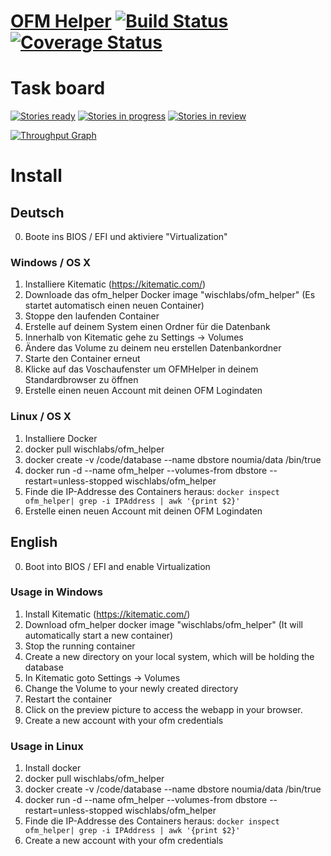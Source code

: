 
# [OFM Helper](https://ofmhelper.de) [![Build Status](https://travis-ci.org/WiSchLabs/ofm_helper.svg?branch=master)](https://travis-ci.org/WiSchLabs/ofm_helper) [![Coverage Status](https://coveralls.io/repos/github/WiSchLabs/ofm_helper/badge.svg?branch=master)](https://coveralls.io/github/WiSchLabs/ofm_helper?branch=master)

# Task board

[![Stories ready](https://badge.waffle.io/WiSchLabs/ofm_helper.png?label=backlog&title=Backlog)](http://waffle.io/WiSchLabs/ofm_helper)
[![Stories in progress](https://badge.waffle.io/WiSchLabs/ofm_helper.png?label=in%20progress&title=In%20progress)](http://waffle.io/WiSchLabs/ofm_helper)
[![Stories in review](https://badge.waffle.io/WiSchLabs/ofm_helper.png?label=in%20review&title=In%20review)](http://waffle.io/WiSchLabs/ofm_helper)

[![Throughput Graph](https://graphs.waffle.io/WiSchLabs/ofm_helper/throughput.svg)](https://waffle.io/WiSchLabs/ofm_helper/metrics/throughput)

# Install

## Deutsch

0. Boote ins BIOS / EFI und aktiviere "Virtualization"

### Windows / OS X 

1. Installiere Kitematic (https://kitematic.com/)
2. Downloade das ofm_helper Docker image "wischlabs/ofm_helper" (Es startet automatisch einen neuen Container)
3. Stoppe den laufenden Container
4. Erstelle auf deinem System einen Ordner für die Datenbank
5. Innerhalb von Kitematic gehe zu Settings -> Volumes
6. Ändere das Volume zu deinem neu erstellen Datenbankordner
7. Starte den Container erneut
8. Klicke auf das Voschaufenster um OFMHelper in deinem Standardbrowser zu öffnen
9. Erstelle einen neuen Account mit deinen OFM Logindaten

### Linux / OS X

1. Installiere Docker
2. docker pull wischlabs/ofm_helper
3. docker create -v /code/database --name dbstore noumia/data /bin/true
4. docker run -d --name ofm_helper --volumes-from dbstore --restart=unless-stopped wischlabs/ofm_helper
5. Finde die IP-Addresse des Containers heraus: `docker inspect ofm_helper| grep -i IPAddress | awk '{print $2}'`
6. Erstelle einen neuen Account mit deinen OFM Logindaten

## English

0. Boot into BIOS / EFI and enable Virtualization

### Usage in Windows

1. Install Kitematic (https://kitematic.com/)
2. Download ofm_helper docker image "wischlabs/ofm_helper" (It will automatically start a new container)
3. Stop the running container
4. Create a new directory on your local system, which will be holding the database
5. In Kitematic goto Settings -> Volumes
6. Change the Volume to your newly created directory
7. Restart the container
8. Click on the preview picture to access the webapp in your browser.
9. Create a new account with your ofm credentials

### Usage in Linux

1. Install docker
2. docker pull wischlabs/ofm_helper
3. docker create -v /code/database --name dbstore noumia/data /bin/true
4. docker run -d --name ofm_helper --volumes-from dbstore --restart=unless-stopped wischlabs/ofm_helper
5. Finde die IP-Addresse des Containers heraus: `docker inspect ofm_helper| grep -i IPAddress | awk '{print $2}'`
6. Create a new account with your ofm credentials
